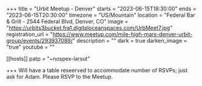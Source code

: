 +++
title = "Urbit Meetup - Denver"
starts = "2023-06-15T18:30:00"
ends = "2023-06-15T20:30:00"
timezone = "US/Mountain"
location = "Federal Bar & Grill - 2544 Federal Blvd, Denver, CO"
image = "https://urbits3bucket.fra1.digitaloceanspaces.com/UrbMeet7.jpg"
registration_url = "https://www.meetup.com/mile-high-mars-denver-urbit-group/events/293937089/"
description = ""
dark = true
darken_image = "true"
youtube = ""

[[hosts]]
patp = "~nospex-larsut"

+++
Will have a table reseerved to accommodate number of RSVPs; just ask for Adam.
Please RSVP to the Meetup.
